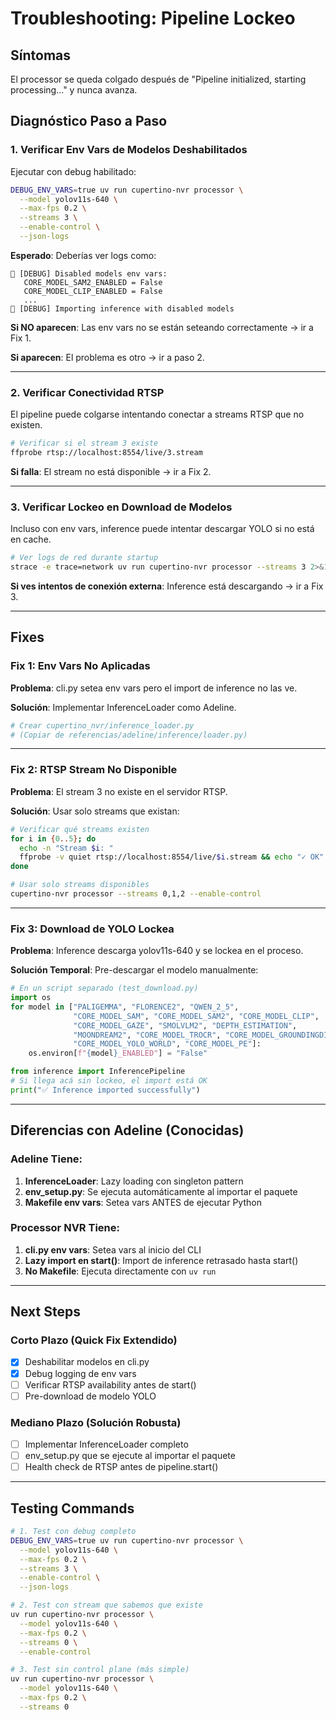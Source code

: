 # Troubleshooting: Pipeline Lockeo

## Síntomas
El processor se queda colgado después de "Pipeline initialized, starting processing..." y nunca avanza.

## Diagnóstico Paso a Paso

### 1. Verificar Env Vars de Modelos Deshabilitados

Ejecutar con debug habilitado:

```bash
DEBUG_ENV_VARS=true uv run cupertino-nvr processor \
  --model yolov11s-640 \
  --max-fps 0.2 \
  --streams 3 \
  --enable-control \
  --json-logs
```

**Esperado**: Deberías ver logs como:
```
🔧 [DEBUG] Disabled models env vars:
   CORE_MODEL_SAM2_ENABLED = False
   CORE_MODEL_CLIP_ENABLED = False
   ...
🔧 [DEBUG] Importing inference with disabled models
```

**Si NO aparecen**: Las env vars no se están seteando correctamente → ir a Fix 1.

**Si aparecen**: El problema es otro → ir a paso 2.

---

### 2. Verificar Conectividad RTSP

El pipeline puede colgarse intentando conectar a streams RTSP que no existen.

```bash
# Verificar si el stream 3 existe
ffprobe rtsp://localhost:8554/live/3.stream
```

**Si falla**: El stream no está disponible → ir a Fix 2.

---

### 3. Verificar Lockeo en Download de Modelos

Incluso con env vars, inference puede intentar descargar YOLO si no está en cache.

```bash
# Ver logs de red durante startup
strace -e trace=network uv run cupertino-nvr processor --streams 3 2>&1 | grep -i "connect\|download"
```

**Si ves intentos de conexión externa**: Inference está descargando → ir a Fix 3.

---

## Fixes

### Fix 1: Env Vars No Aplicadas

**Problema**: cli.py setea env vars pero el import de inference no las ve.

**Solución**: Implementar InferenceLoader como Adeline.

```bash
# Crear cupertino_nvr/inference_loader.py
# (Copiar de referencias/adeline/inference/loader.py)
```

---

### Fix 2: RTSP Stream No Disponible

**Problema**: El stream 3 no existe en el servidor RTSP.

**Solución**: Usar solo streams que existan:

```bash
# Verificar qué streams existen
for i in {0..5}; do
  echo -n "Stream $i: "
  ffprobe -v quiet rtsp://localhost:8554/live/$i.stream && echo "✓ OK" || echo "✗ NO EXISTE"
done

# Usar solo streams disponibles
cupertino-nvr processor --streams 0,1,2 --enable-control
```

---

### Fix 3: Download de YOLO Lockea

**Problema**: Inference descarga yolov11s-640 y se lockea en el proceso.

**Solución Temporal**: Pre-descargar el modelo manualmente:

```python
# En un script separado (test_download.py)
import os
for model in ["PALIGEMMA", "FLORENCE2", "QWEN_2_5",
              "CORE_MODEL_SAM", "CORE_MODEL_SAM2", "CORE_MODEL_CLIP",
              "CORE_MODEL_GAZE", "SMOLVLM2", "DEPTH_ESTIMATION",
              "MOONDREAM2", "CORE_MODEL_TROCR", "CORE_MODEL_GROUNDINGDINO",
              "CORE_MODEL_YOLO_WORLD", "CORE_MODEL_PE"]:
    os.environ[f"{model}_ENABLED"] = "False"

from inference import InferencePipeline
# Si llega acá sin lockeo, el import está OK
print("✅ Inference imported successfully")
```

---

## Diferencias con Adeline (Conocidas)

### Adeline Tiene:
1. **InferenceLoader**: Lazy loading con singleton pattern
2. **env_setup.py**: Se ejecuta automáticamente al importar el paquete
3. **Makefile env vars**: Setea vars ANTES de ejecutar Python

### Processor NVR Tiene:
1. **cli.py env vars**: Setea vars al inicio del CLI
2. **Lazy import en start()**: Import de inference retrasado hasta start()
3. **No Makefile**: Ejecuta directamente con `uv run`

---

## Next Steps

### Corto Plazo (Quick Fix Extendido)
- [x] Deshabilitar modelos en cli.py
- [x] Debug logging de env vars
- [ ] Verificar RTSP availability antes de start()
- [ ] Pre-download de modelo YOLO

### Mediano Plazo (Solución Robusta)
- [ ] Implementar InferenceLoader completo
- [ ] env_setup.py que se ejecute al importar el paquete
- [ ] Health check de RTSP antes de pipeline.start()

---

## Testing Commands

```bash
# 1. Test con debug completo
DEBUG_ENV_VARS=true uv run cupertino-nvr processor \
  --model yolov11s-640 \
  --max-fps 0.2 \
  --streams 3 \
  --enable-control \
  --json-logs

# 2. Test con stream que sabemos que existe
uv run cupertino-nvr processor \
  --model yolov11s-640 \
  --max-fps 0.2 \
  --streams 0 \
  --enable-control

# 3. Test sin control plane (más simple)
uv run cupertino-nvr processor \
  --model yolov11s-640 \
  --max-fps 0.2 \
  --streams 0
```
